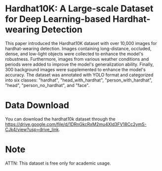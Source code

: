 # Hardhat10K: A Large-scale Dataset for Deep Learning-based Hardhat-wearing Detection
This paper introduced the Hardhat10K dataset with over 10,000 images for hardhat-wearing detection. Images containing long-distance, occluded, dense, and low-light objects were collected to enhance the model's robustness. Furthermore, images from various weather conditions and periods were added to improve the model's generalization ability. Finally, 300 background images were supplemented to enhance the model's accuracy.
The dataset was annotated with YOLO format and categorized into six classes: "hardhat", "head_with_hardhat", "person_with_hardhat", "head", "person_no_hardhat", and "face".

# Data Download
You can download the hardhat10k dataset through the https://drive.google.com/file/d/1DRnGkcRxM2mu4Xld3FV18Cc2ymS-CJk4/view?usp=drive_link.

# Note
ATTN: This dataset is free only for academic usage.
